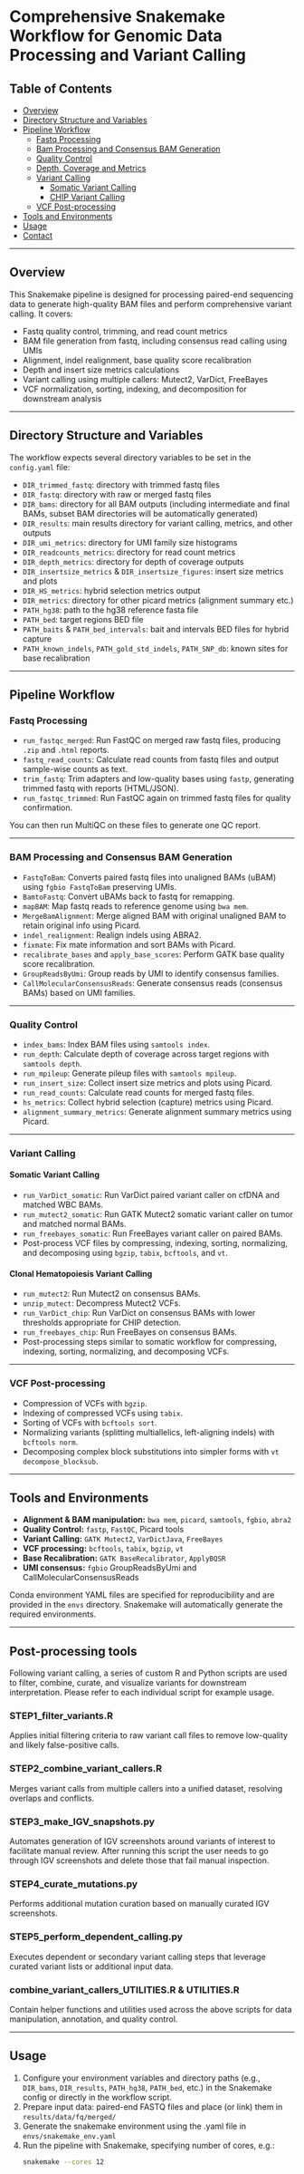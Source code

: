# Comprehensive Snakemake Workflow for Genomic Data Processing and Variant Calling

## Table of Contents

- [Overview](#overview)  
- [Directory Structure and Variables](#directory-structure-and-variables)  
- [Pipeline Workflow](#pipeline-workflow)  
  - [Fastq Processing](#fastq-processing)  
  - [Bam Processing and Consensus BAM Generation](#bam-processing-and-consensus-bam-generation)  
  - [Quality Control](#quality-control)  
  - [Depth, Coverage and Metrics](#depth-coverage-and-metrics)  
  - [Variant Calling](#variant-calling)  
    - [Somatic Variant Calling](#somatic-variant-calling)  
    - [CHIP Variant Calling](#chip-variant-calling)  
  - [VCF Post-processing](#vcf-post-processing)  
- [Tools and Environments](#tools-and-environments)  
- [Usage](#usage)  
- [Contact](#contact)  

---

## Overview

This Snakemake pipeline is designed for processing paired-end sequencing data to generate high-quality BAM files and perform comprehensive variant calling. It covers:

- Fastq quality control, trimming, and read count metrics  
- BAM file generation from fastq, including consensus read calling using UMIs  
- Alignment, indel realignment, base quality score recalibration  
- Depth and insert size metrics calculations  
- Variant calling using multiple callers: Mutect2, VarDict, FreeBayes  
- VCF normalization, sorting, indexing, and decomposition for downstream analysis
---

## Directory Structure and Variables

The workflow expects several directory variables to be set in the `config.yaml` file:

- `DIR_trimmed_fastq`: directory with trimmed fastq files  
- `DIR_fastq`: directory with raw or merged fastq files  
- `DIR_bams`: directory for all BAM outputs (including intermediate and final BAMs, subset BAM directories will be automatically generated)  
- `DIR_results`: main results directory for variant calling, metrics, and other outputs  
- `DIR_umi_metrics`: directory for UMI family size histograms  
- `DIR_readcounts_metrics`: directory for read count metrics  
- `DIR_depth_metrics`: directory for depth of coverage outputs  
- `DIR_insertsize_metrics` & `DIR_insertsize_figures`: insert size metrics and plots  
- `DIR_HS_metrics`: hybrid selection metrics output  
- `DIR_metrics`: directory for other picard metrics (alignment summary etc.)  
- `PATH_hg38`: path to the hg38 reference fasta file  
- `PATH_bed`: target regions BED file  
- `PATH_baits` & `PATH_bed_intervals`: bait and intervals BED files for hybrid capture  
- `PATH_known_indels`, `PATH_gold_std_indels`, `PATH_SNP_db`: known sites for base recalibration  

---

## Pipeline Workflow

### Fastq Processing

- `run_fastqc_merged`: Run FastQC on merged raw fastq files, producing `.zip` and `.html` reports.  
- `fastq_read_counts`: Calculate read counts from fastq files and output sample-wise counts as text.  
- `trim_fastq`: Trim adapters and low-quality bases using `fastp`, generating trimmed fastq with reports (HTML/JSON).  
- `run_fastqc_trimmed`: Run FastQC again on trimmed fastq files for quality confirmation.

You can then run MultiQC on these files to generate one QC report.

---

### BAM Processing and Consensus BAM Generation

- `FastqToBam`: Converts paired fastq files into unaligned BAMs (uBAM) using `fgbio FastqToBam` preserving UMIs.  
- `BamtoFastq`: Convert uBAMs back to fastq for remapping.  
- `mapBAM`: Map fastq reads to reference genome using `bwa mem`.  
- `MergeBamAlignment`: Merge aligned BAM with original unaligned BAM to retain original info using Picard.  
- `indel_realignment`: Realign indels using ABRA2.  
- `fixmate`: Fix mate information and sort BAMs with Picard.  
- `recalibrate_bases` and `apply_base_scores`: Perform GATK base quality score recalibration.  
- `GroupReadsByUmi`: Group reads by UMI to identify consensus families.  
- `CallMolecularConsensusReads`: Generate consensus reads (consensus BAMs) based on UMI families.

---

### Quality Control

- `index_bams`: Index BAM files using `samtools index`.  
- `run_depth`: Calculate depth of coverage across target regions with `samtools depth`.  
- `run_mpileup`: Generate pileup files with `samtools mpileup`.  
- `run_insert_size`: Collect insert size metrics and plots using Picard.  
- `run_read_counts`: Calculate read counts for merged fastq files.  
- `hs_metrics`: Collect hybrid selection (capture) metrics using Picard.  
- `alignment_summary_metrics`: Generate alignment summary metrics using Picard.

---

### Variant Calling

#### Somatic Variant Calling

- `run_VarDict_somatic`: Run VarDict paired variant caller on cfDNA and matched WBC BAMs.  
- `run_mutect2_somatic`: Run GATK Mutect2 somatic variant caller on tumor and matched normal BAMs.  
- `run_freebayes_somatic`: Run FreeBayes variant caller on paired BAMs.  
- Post-process VCF files by compressing, indexing, sorting, normalizing, and decomposing using `bgzip`, `tabix`, `bcftools`, and `vt`.

#### Clonal Hematopoiesis Variant Calling

- `run_mutect2`: Run Mutect2 on consensus BAMs.  
- `unzip_mutect`: Decompress Mutect2 VCFs.  
- `run_VarDict_chip`: Run VarDict on consensus BAMs with lower thresholds appropriate for CHIP detection.  
- `run_freebayes_chip`: Run FreeBayes on consensus BAMs.  
- Post-processing steps similar to somatic workflow for compressing, indexing, sorting, normalizing, and decomposing VCFs.

---

### VCF Post-processing

- Compression of VCFs with `bgzip`.  
- Indexing of compressed VCFs using `tabix`.  
- Sorting of VCFs with `bcftools sort`.  
- Normalizing variants (splitting multiallelics, left-aligning indels) with `bcftools norm`.  
- Decomposing complex block substitutions into simpler forms with `vt decompose_blocksub`.

---

## Tools and Environments

- **Alignment & BAM manipulation:** `bwa mem`, `picard`, `samtools`, `fgbio`, `abra2`  
- **Quality Control:** `fastp`, `FastQC`, Picard tools  
- **Variant Calling:** `GATK Mutect2`, `VarDictJava`, `FreeBayes`  
- **VCF processing:** `bcftools`, `tabix`, `bgzip`, `vt`  
- **Base Recalibration:** `GATK BaseRecalibrator`, `ApplyBQSR`  
- **UMI consensus:** `fgbio` GroupReadsByUmi and CallMolecularConsensusReads  

Conda environment YAML files are specified for reproducibility and are provided in the `envs` directory. Snakemake will automatically generate the required environments.

---

## Post-processing tools

Following variant calling, a series of custom R and Python scripts are used to filter, combine, curate, and visualize variants for downstream interpretation. Please refer to each individual script for example usage.

### STEP1_filter_variants.R  
Applies initial filtering criteria to raw variant call files to remove low-quality and likely false-positive calls.

### STEP2_combine_variant_callers.R  
Merges variant calls from multiple callers into a unified dataset, resolving overlaps and conflicts.

### STEP3_make_IGV_snapshots.py  
Automates generation of IGV screenshots around variants of interest to facilitate manual review. After running this script the user needs to go through IGV screenshots and delete those that fail manual inspection.

### STEP4_curate_mutations.py  
Performs additional mutation curation based on manually curated IGV screenshots.

### STEP5_perform_dependent_calling.py  
Executes dependent or secondary variant calling steps that leverage curated variant lists or additional input data.

### combine_variant_callers_UTILITIES.R & UTILITIES.R  
Contain helper functions and utilities used across the above scripts for data manipulation, annotation, and quality control.

---

## Usage

1. Configure your environment variables and directory paths (e.g., `DIR_bams`, `DIR_results`, `PATH_hg38`, `PATH_bed`, etc.) in the Snakemake config or directly in the workflow script.  
2. Prepare input data: paired-end FASTQ files and place (or link) them in `results/data/fq/merged/`
3. Generate the snakemake environment using the .yaml file in `envs/snakemake_env.yaml`
4. Run the pipeline with Snakemake, specifying number of cores, e.g.:  
   ```bash
   snakemake --cores 12

